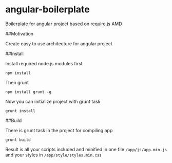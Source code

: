 angular-boilerplate
===================

Boilerplate for angular project based on require.js AMD

##Motivation

Create easy to use architecture for angular project

##Install

Install required node.js modules first

    npm install

Then grunt

    npm install grunt -g

Now you can initialize project with grunt task

    grunt install

##Build

There is grunt task in the project for compiling app

    grunt build

Result is all your scripts included and minified in one file `/app/js/app.min.js` and your styles in `/app/style/styles.min.css`



